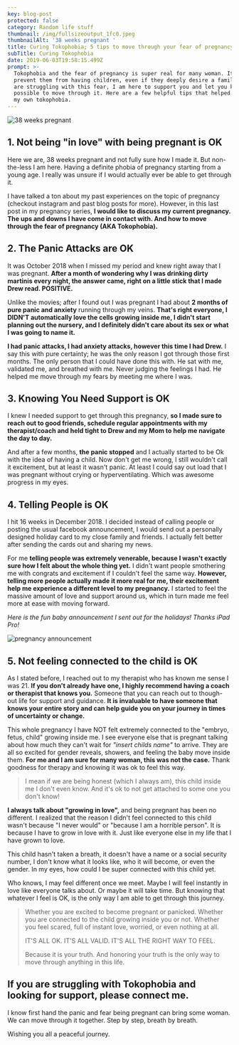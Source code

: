 ```yaml
---
key: blog-post
protected: false
category: Random life stuff
thumbnail: /img/fullsizeoutput_1fc0.jpeg
thumbnailAlt: '38 weeks pregnant '
title: Curing Tokophobia; 5 tips to move through your fear of pregnancy.
subTitle: Curing Tokophobia
date: 2019-06-03T19:58:15.499Z
prompt: >-
  Tokophobia and the fear of pregnancy is super real for many woman. It can
  prevent them from having children, even if they deeply desire a family. If you
  are struggling with this fear, I am here to support you and let you know it is
  possible to move through it. Here are a few helpful tips that helped me cure
  my own tokophobia.
---
```

![38 weeks pregnant ](/img/fullsizeoutput_1fc0.jpeg "Curing tokophobia ")

## 1. Not being "in love" with being pregnant is OK

Here we are, 38 weeks pregnant and not fully sure how I made it. But non-the-less I am here. Having a definite phobia of pregnancy starting from a young age. I really was unsure if I would actually ever be able to get through it.

I have talked a ton about my past experiences on the topic of pregnancy (checkout instagram and past blog posts for more). However, in this last post in my pregnancy series, **I would like to discuss my current pregnancy.** **The ups and downs I have come in contact with. And how to move through the fear of pregnancy (AKA Tokophobia).**

## 2. The Panic Attacks are OK

It was October 2018 when I missed my period and knew right away that I was pregnant. **After a month of wondering why I was drinking dirty martinis every night, the answer came, right on a little stick that I made Drew read. POSITIVE.**

Unlike the movies; after I found out I was pregnant I had about **2 months of pure panic and anxiety** running through my veins. **That's right everyone, I DIDN'T automatically love the cells growing inside me, I didn't start planning out the nursery, and I definitely didn't care about its sex or what I was going to name it.** 

**I had panic attacks, I had anxiety attacks, however this time I had Drew.** I say this with pure certainty; he was the only reason I got through those first months. The only person that I could have done this with. He sat with me, validated me, and breathed with me. Never judging the feelings I had. He helped me move through my fears by meeting me where I was.

## 3. Knowing You Need Support is OK

I knew I needed support to get through this pregnancy, **so I made sure to reach out to good friends, schedule regular appointments with my therapist/coach and held tight to Drew and my Mom to help me navigate the day to day.** 

And after a few months, **the panic stopped** and I actually started to be Ok with the idea of having a child. Now don't get me wrong, I still wouldn't call it excitement, but at least it wasn't panic. At least I could say out load that I was pregnant without crying or hyperventilating. Which was awesome progress in my eyes. 

## 4. Telling People is OK

I hit 16 weeks in December 2018. I decided instead of calling people or posting the usual facebook announcement, I would send out a personally designed holiday card to my close family and friends. I actually felt better after sending the cards out and sharing my news. 

For me **telling people was extremely venerable, because I wasn't exactly sure how I felt about the whole thing yet.** I didn't want people smothering me with congrats and excitement if I couldn't feel the same way. **However, telling more people actually made it more real for me, their excitement help me experience a different level to my pregnancy.** I started to feel the massive amount of love and support around us, which in turn made me feel more at ease with moving forward.

_Here is the fun baby announcement I sent out for the holidays! Thanks iPad Pro!_

![pregnancy announcement ](/img/untitled_artwork.jpg "Our holiday card!")

## 5. Not feeling connected to the child is OK

As I stated before, I reached out to my therapist who has known me sense I was 21. **If you don't already have one, I highly recommend having a coach or therapist that knows you.** Someone that you can reach out to though-out life for support and guidance. **It is invaluable to have someone that knows your entire story and can help guide you on your journey in times of uncertainty or change.**

This whole pregnancy I have NOT felt extremely connected to the "embryo, fetus, child" growing inside me. I see everyone else that is pregnant talking about how much they can't wait for _"insert childs name"_ to arrive. They are all so excited for gender reveals, showers, and feeling the baby move inside them. **For me and I am sure for many woman, this was not the case.** Thank goodness for therapy and knowing it was ok to feel this way. 

> I mean if we are being honest (which I always am), this child inside me I don't even know. And it's ok to not get attached to some one you don't know!

**I always talk about "growing in love",** and being pregnant has been no different. I realized that the reason I didn't feel connected to this child wasn't because "I never would" or "because I am a horrible person". It is  because I have to grow in love with it. Just like everyone else in my life that I have grown to love.

This child hasn't taken a breath, it doesn't have a name or a social security number, I don't know what it looks like, who it will become, or even the gender. In my eyes, how could I be super connected with this child yet. 

Who knows, I may feel different once we meet. Maybe I will feel instantly in love like everyone talks about. Or maybe it will take time. But knowing that whatever I feel is OK, is the only way I am able to get through this journey. 

> Whether you are excited to become pregnant or panicked. Whether you are connected to the child growing inside you or not. Whether you feel scared, full of instant love, worried, or even nothing at all.
>
> IT'S ALL OK. IT'S ALL VALID. IT'S ALL THE RIGHT WAY TO FEEL.
>
> Because it is your truth. And honoring your truth is the only way to move through anything in this life.

## If you are struggling with Tokophobia and looking for support, please connect me.

I know first hand the panic and fear being pregnant can bring some woman. We can move through it together. Step by step, breath by breath.

Wishing you all a peaceful journey.
